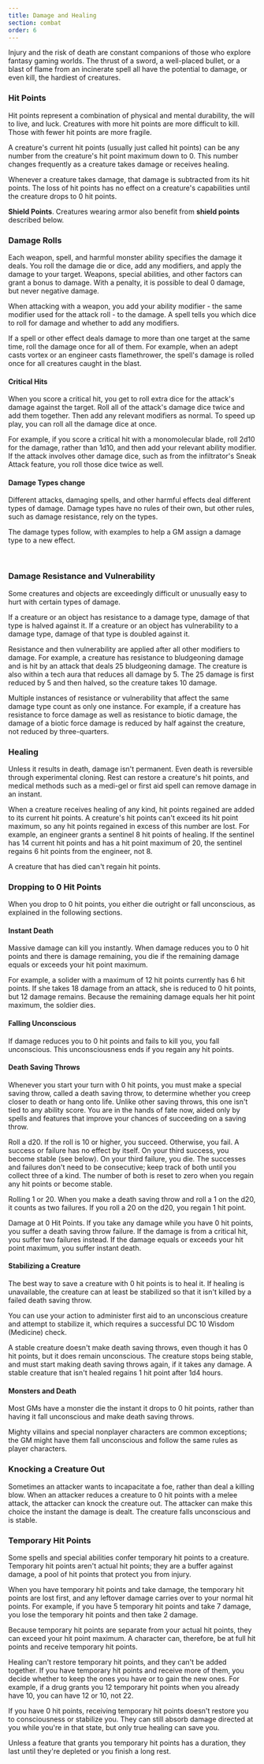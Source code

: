 ```yaml
---
title: Damage and Healing
section: combat
order: 6
---
```

Injury and the risk of death are constant companions of those who explore fantasy gaming worlds. The thrust of a sword,
a well-placed bullet, or a blast of flame from an incinerate spell all have the potential to damage, or even kill, the
hardiest of creatures.



### Hit Points
Hit points represent a combination of physical and mental durability, the will to live, and luck. Creatures with more
hit points are more difficult to kill. Those with fewer hit points are more fragile.

A creature's current hit points (usually just called hit points) can be any number from the creature's hit point maximum
down to 0. This number changes frequently as a creature takes damage or receives healing.

Whenever a creature takes damage, that damage is subtracted from its hit points. The loss of hit points has no effect on
a creature's capabilities until the creature drops to 0 hit points.

__Shield Points__. Creatures wearing armor also benefit from __shield points__ described below.



### Damage Rolls
Each weapon, spell, and harmful monster ability specifies the damage it deals. You roll the damage die or dice, add any
modifiers, and apply the damage to your target. Weapons, special abilities, and other factors can grant a bonus to damage.
With a penalty, it is possible to deal 0 damage, but never negative damage.

When attacking with a weapon, you add your ability modifier - the same modifier used for the attack roll - to the damage.
A spell tells you which dice to roll for damage and whether to add any modifiers.

If a spell or other effect deals damage to more than one target at the same time, roll the damage once for all of them.
For example, when an adept casts vortex or an engineer casts flamethrower, the spell's damage is rolled once for all
creatures caught in the blast.

#### Critical Hits
When you score a critical hit, you get to roll extra dice for the attack's damage against the target. Roll all of the
attack's damage dice twice and add them together. Then add any relevant modifiers as normal. To speed up play, you can
roll all the damage dice at once.

For example, if you score a critical hit with a monomolecular blade, roll 2d10 for the damage, rather than 1d10, and then
add your relevant ability modifier. If the attack involves other damage dice, such as from the infiltrator's Sneak Attack feature,
you roll those dice twice as well.

#### Damage Types <v-chip color="orange accent-2" text-color="black" class="v-chip--x-small">change</v-chip>
Different attacks, damaging spells, and other harmful effects deal different types of damage. Damage types have no rules
of their own, but other rules, such as damage resistance, rely on the types.

The damage types follow, with examples to help a GM assign a damage type to a new effect.

<ai-dialog title="Damage Types" component="damage-types"></ai-dialog>

<br>

### Damage Resistance and Vulnerability
Some creatures and objects are exceedingly difficult or unusually easy to hurt with certain types of damage.

If a creature or an object has resistance to a damage type, damage of that type is halved against it. If a creature or
an object has vulnerability to a damage type, damage of that type is doubled against it.

Resistance and then vulnerability are applied after all other modifiers to damage. For example, a creature has resistance
to bludgeoning damage and is hit by an attack that deals 25 bludgeoning damage. The creature is also within a tech aura
that reduces all damage by 5. The 25 damage is first reduced by 5 and then halved, so the creature takes 10 damage.

Multiple instances of resistance or vulnerability that affect the same damage type count as only one instance. For example,
if a creature has resistance to force damage as well as resistance to biotic damage, the damage of a biotic force damage
is reduced by half against the creature, not reduced by three-quarters.



### Healing
Unless it results in death, damage isn't permanent. Even death is reversible through experimental cloning. Rest can
restore a creature's hit points, and medical methods such as a medi-gel or first aid spell can remove damage in an instant.

When a creature receives healing of any kind, hit points regained are added to its current hit points. A creature's hit
points can't exceed its hit point maximum, so any hit points regained in excess of this number are lost. For example, an
engineer grants a sentinel 8 hit points of healing. If the sentinel has 14 current hit points and has a hit point maximum
of 20, the sentinel regains 6 hit points from the engineer, not 8.

A creature that has died can't regain hit points.



### Dropping to 0 Hit Points
When you drop to 0 hit points, you either die outright or fall unconscious, as explained in the following sections.

#### Instant Death
Massive damage can kill you instantly. When damage reduces you to 0 hit points and there is damage remaining, you die
if the remaining damage equals or exceeds your hit point maximum.

For example, a solider with a maximum of 12 hit points currently has 6 hit points. If she takes 18 damage from an attack,
she is reduced to 0 hit points, but 12 damage remains. Because the remaining damage equals her hit point maximum, the soldier dies.

#### Falling Unconscious
If damage reduces you to 0 hit points and fails to kill you, you fall unconscious. This unconsciousness ends if you
regain any hit points.

#### Death Saving Throws
Whenever you start your turn with 0 hit points, you must make a special saving throw, called a death saving throw, to
determine whether you creep closer to death or hang onto life. Unlike other saving throws, this one isn't tied to any
ability score. You are in the hands of fate now, aided only by spells and features that improve your chances of
succeeding on a saving throw.

Roll a d20. If the roll is 10 or higher, you succeed. Otherwise, you fail. A success or failure has no effect by itself.
On your third success, you become stable (see below). On your third failure, you die. The successes and failures don't
need to be consecutive; keep track of both until you collect three of a kind. The number of both is reset to zero when
you regain any hit points or become stable.

Rolling 1 or 20. When you make a death saving throw and roll a 1 on the d20, it counts as two failures. If you roll a 20
on the d20, you regain 1 hit point.

Damage at 0 Hit Points. If you take any damage while you have 0 hit points, you suffer a death saving throw failure. If
the damage is from a critical hit, you suffer two failures instead. If the damage equals or exceeds your hit point maximum,
you suffer instant death.

#### Stabilizing a Creature
The best way to save a creature with 0 hit points is to heal it. If healing is unavailable, the creature can at least be
stabilized so that it isn't killed by a failed death saving throw.

You can use your action to administer first aid to an unconscious creature and attempt to stabilize it, which requires a
successful DC 10 Wisdom (Medicine) check.

A stable creature doesn't make death saving throws, even though it has 0 hit points, but it does remain unconscious.
The creature stops being stable, and must start making death saving throws again, if it takes any damage. A stable
creature that isn't healed regains 1 hit point after 1d4 hours.

#### Monsters and Death
Most GMs have a monster die the instant it drops to 0 hit points, rather than having it fall unconscious and make
death saving throws.

Mighty villains and special nonplayer characters are common exceptions; the GM might have them fall unconscious and
follow the same rules as player characters.



### Knocking a Creature Out
Sometimes an attacker wants to incapacitate a foe, rather than deal a killing blow. When an attacker reduces a creature
to 0 hit points with a melee attack, the attacker can knock the creature out. The attacker can make this choice the
instant the damage is dealt. The creature falls unconscious and is stable.



### Temporary Hit Points
Some spells and special abilities confer temporary hit points to a creature. Temporary hit points aren't actual hit points;
they are a buffer against damage, a pool of hit points that protect you from injury.

When you have temporary hit points and take damage, the temporary hit points are lost first, and any leftover damage
carries over to your normal hit points. For example, if you have 5 temporary hit points and take 7 damage, you lose the
temporary hit points and then take 2 damage.

Because temporary hit points are separate from your actual hit points, they can exceed your hit point maximum. A character
can, therefore, be at full hit points and receive temporary hit points.

Healing can't restore temporary hit points, and they can't be added together. If you have temporary hit points and receive
more of them, you decide whether to keep the ones you have or to gain the new ones. For example, if a drug grants you
12 temporary hit points when you already have 10, you can have 12 or 10, not 22.

If you have 0 hit points, receiving temporary hit points doesn't restore you to consciousness or stabilize you. They can
still absorb damage directed at you while you're in that state, but only true healing can save you.

Unless a feature that grants you temporary hit points has a duration, they last until they're depleted or you finish a long rest.

<source-reference pages="96-98"></source-reference>
